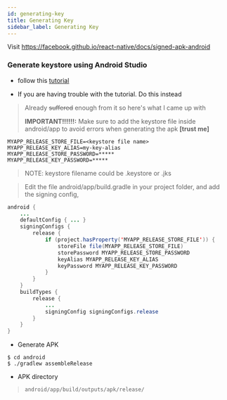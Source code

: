 ```yaml
---
id: generating-key
title: Generating Key
sidebar_label: Generating Key
---
```


Visit https://facebook.github.io/react-native/docs/signed-apk-android

### Generate keystore using Android Studio

- follow this [tutorial](https://developer.android.com/studio/publish/app-signing#generate-key)

- If you are having trouble with the tutorial. Do this instead

> Already ~~suffered~~ enough from it so here's what I came up with
>
> **IMPORTANT!!!!!!:** Make sure to add the keystore file inside android/app to avoid errors when generating the apk **[trust me]**

```
MYAPP_RELEASE_STORE_FILE=<keystore file name>
MYAPP_RELEASE_KEY_ALIAS=my-key-alias
MYAPP_RELEASE_STORE_PASSWORD=*****
MYAPP_RELEASE_KEY_PASSWORD=*****
```

> NOTE: keystore filename could be .keystore or .jks

> Edit the file android/app/build.gradle in your project folder, and add the signing config,

```java
android {
    ...
    defaultConfig { ... }
    signingConfigs {
        release {
            if (project.hasProperty('MYAPP_RELEASE_STORE_FILE')) {
                storeFile file(MYAPP_RELEASE_STORE_FILE)
                storePassword MYAPP_RELEASE_STORE_PASSWORD
                keyAlias MYAPP_RELEASE_KEY_ALIAS
                keyPassword MYAPP_RELEASE_KEY_PASSWORD
            }
        }
    }
    buildTypes {
        release {
            ...
            signingConfig signingConfigs.release
        }
    }
}
```

- Generate APK

```
$ cd android
$ ./gradlew assembleRelease
```

- APK directory
>`android/app/build/outputs/apk/release/`
